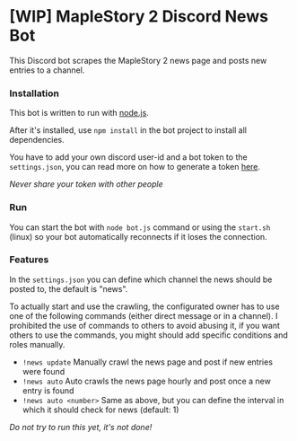 # [WIP] MapleStory 2 Discord News Bot
This Discord bot scrapes the MapleStory 2 news page and posts new entries to a channel.

### Installation
This bot is written to run with [node.js](https://nodejs.org/en/download/).

After it's installed, use `npm install` in the bot project to install all dependencies.

You have to add your own discord user-id and a bot token to the `settings.json`, you can read more on how to generate a token [here](https://github.com/reactiflux/discord-irc/wiki/Creating-a-discord-bot-&-getting-a-token).

*Never share your token with other people*

### Run
You can start the bot with `node bot.js` command or using the `start.sh` (linux) so your bot automatically reconnects if it loses the connection.

### Features
In the `settings.json` you can define which channel the news should be posted to, the default is "news".

To actually start and use the crawling, the configurated owner has to use one of the following commands (either direct message or in a channel). I prohibited the use of commands to others to avoid abusing it, if you want others to use the commands, you might should add specific conditions and roles manually.

* `!news update` Manually crawl the news page and post if new entries were found
* `!news auto` Auto crawls the news page hourly and post once a new entry is found
* `!news auto <number>` Same as above, but you can define the interval in which it should check for news (default: 1)

*Do not try to run this yet, it's not done!*
